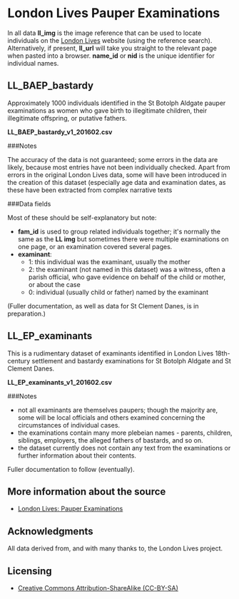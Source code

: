 # London Lives Pauper Examinations

In all data **ll_img** is the image reference that can be used to locate individuals on the [London Lives](http://www.londonlives.org) website (using the reference search). Alternatively, if present, **ll_url** will take you straight to the relevant page when pasted into a browser. **name_id** or **nid** is the unique identifier for individual names.

## LL_BAEP_bastardy

Approximately 1000 individuals identified in the St Botolph Aldgate pauper examinations as women who gave birth to illegitimate children, their illegitimate offspring, or putative fathers.

**LL_BAEP_bastardy_v1_201602.csv**

###Notes

The accuracy of the data is not guaranteed; some errors in the data are likely, because most entries have not been individually checked. Apart from errors in the original London Lives data, some will have been introduced in the creation of this dataset (especially age data and examination dates, as these have been extracted from complex narrative texts

###Data fields

Most of these should be self-explanatory but note:

* **fam_id** is used to group related individuals together; it's normally the same as the **LL img** but sometimes there were multiple examinations on one page, or an examination covered several pages.
* **examinant**:
  * 1: this individual was the examinant, usually the mother
  * 2: the examinant (not named in this dataset) was a witness, often a parish official, who gave evidence on behalf of the child or mother, or about the case 
  * 0: individual (usually child or father) named by the examinant

(Fuller documentation, as well as data for St Clement Danes, is in preparation.)


## LL_EP_examinants

This is a rudimentary dataset of examinants identified in London Lives 18th-century settlement and bastardy examinations for St Botolph Aldgate and St Clement Danes. 

**LL_EP_examinants_v1_201602.csv**

###Notes

* not all examinants are themselves paupers; though the majority are, some will be local officials and others examined concerning the circumstances of individual cases. 
* the examinations contain many more plebeian names - parents, children, siblings, employers, the alleged fathers of bastards, and so on.
* the dataset currently does not contain any text from the examinations or further information about their contents.

Fuller documentation to follow (eventually).

## More information about the source

* [London Lives: Pauper Examinations](http://www.londonlives.org/static/EP.jsp)

## Acknowledgments

All data derived from, and with many thanks to, the London Lives project.

## Licensing 

* [Creative Commons Attribution-ShareAlike (CC-BY-SA)](http://creativecommons.org/licenses/by-sa/4.0/)
